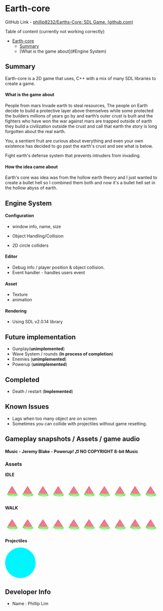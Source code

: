 

# Earth-core

GitHub Link - [phillip8232/Earths-Core: SDL Game. (github.com)](https://github.com/phillip8232/Earths-Core)

Table of content (currently not working correctly)

- [Earth-core](#Earth-core)
  - [Summary](#summary)
   - [What is the game about](#Engine System)
  
## Summary

Earth-core is a 2D game that uses, C++ with a mix of many SDL libraries to create a game.

#### What is the game about

People from mars Invade earth to steal resources, The people on Earth decide to build a protective layer above themselves while some protected the builders millions of years go by and earth’s outer crust is built and the fighters who have won the war against mars are trapped outside of earth they build a civilization outside the crust and call that earth the story is long forgotten about the real earth.

You, a sentient fruit are curious about everything and even your own existence has decided to go past the earth's crust and see what is below.

Fight earth's defense system that prevents intruders from invading.

#### How the idea came about

Earth's core was idea was from the hollow earth theory and I just wanted to create a bullet hell so I combined them both and now it's a bullet hell set in the hollow abyss of earth.

## Engine System

#### Configuration 

- window info, name, size

- Object Handling/Collision


- 2D circle colliders 

#### Editor 

- Debug info / player position & object collision.
- Event handler - handles users event

#### Asset

- Texture
- animation

#### Rendering

- Using SDL v2.0.14 library

## Future implementation

- Gunplay(**unimplemented**)
- Wave System / rounds (**In process of completion**)
- Enemies (**unimplemented**)
- Powerup (**unimplemented**)

## Completed 

- Death / restart (**Implemented**)

## Known Issues

- Lags when too many object are on screen
- Sometimes you can collide with projectiles without game resetting.

## Gameplay snapshots / Assets / game audio

#### **Music** - Jeremy Blake - Powerup! ♫ NO COPYRIGHT 8-bit Music

### Assets

**IDLE**

![Idle](https://raw.githubusercontent.com/phillip8232/Earths-Core/master/Assets/player.idle.png)

**WALK**

![Walk](https://raw.githubusercontent.com/phillip8232/Earths-Core/master/Assets/player.walking.png)

**Projectiles**


<img src="https://raw.githubusercontent.com/phillip8232/Earths-Core/master/Assets/collider.png" width="100" height="100" />




## Developer Info

- Name : Phillip Lim

